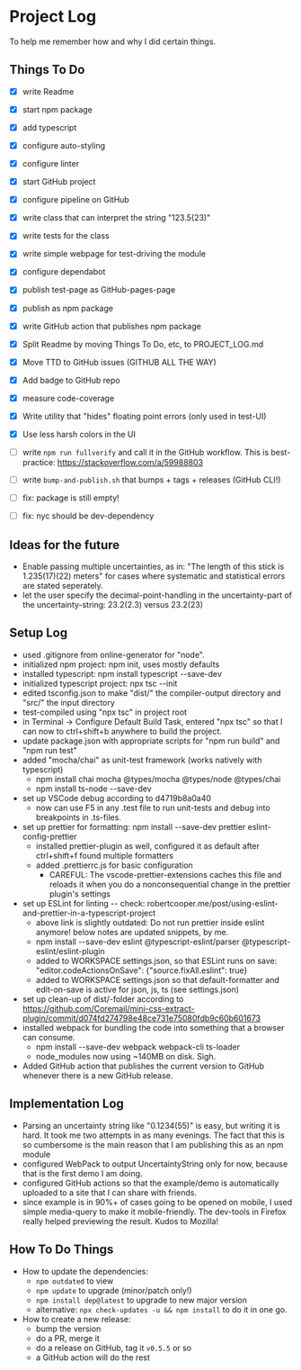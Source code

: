 Project Log
===========

To help me remember how and why I did certain things.

Things To Do
------------
- [x] write Readme
- [x] start npm package
- [x] add typescript
- [x] configure auto-styling
- [x] configure linter
- [x] start GitHub project
- [x] configure pipeline on GitHub
- [x] write class that can interpret the string "123.5(23)"
- [x] write tests for the class 
- [x] write simple webpage for test-driving the module
- [x] configure dependabot
- [x] publish test-page as GitHub-pages-page
- [x] publish as npm package
- [x] write GitHub action that publishes npm package
- [x] Split Readme by moving Things To Do, etc, to PROJECT_LOG.md  
- [x] Move TTD to GitHub issues (GITHUB ALL THE WAY)
- [x] Add badge to GitHub repo
- [x] measure code-coverage
- [x] Write utility that "hides" floating point errors (only used in test-UI)
- [x] Use less harsh colors in the UI
- [ ] write `npm run fullverify` and call it in the GitHub workflow. This is
      best-practice: https://stackoverflow.com/a/59988803
- [ ] write `bump-and-publish.sh` that bumps + tags + releases (GitHub CLI!)
- [ ] fix: package is still empty!
- [ ] fix: nyc should be dev-dependency


Ideas for the future
--------------------
- Enable passing multiple uncertainties, as in: "The length of this stick is
  1.235(17)(22) meters" for cases where systematic and statistical errors are
  stated seperately.
- let the user specify the decimal-point-handling in the uncertainty-part of 
  the uncertainty-string: 23.2(2.3) versus 23.2(23)


Setup Log
---------
- used .gitignore from online-generator for "node".
- initialized npm project: npm init, uses mostly defaults
- installed typescript: npm install typescript --save-dev
- initialized typescript project: npx tsc --init
- edited tsconfig.json to make "dist/" the compiler-output directory and
  "src/" the input directory
- test-compiled using "npx tsc" in project root
- in Terminal -> Configure Default Build Task, entered "npx tsc" so that I can
  now to ctrl+shift+b anywhere to build the project.
- update package.json with appropriate scripts for "npm run build" and 
  "npm run test"
- added "mocha/chai" as unit-test framework (works natively with typescript)
  - npm install chai mocha  @types/mocha @types/node @types/chai
  - npm install ts-node --save-dev
- set up VSCode debug according to d4719b8a0a40
  - now can use F5 in any .test file to run unit-tests and debug into 
    breakpoints in .ts-files.
- set up prettier for formatting: 
  npm install --save-dev prettier eslint-config-prettier
  - installed prettier-plugin as well, configured it as default after 
    ctrl+shift+f found multiple formatters
  - added .prettierrc.js for basic configuration
    - CAREFUL: The vscode-prettier-extensions caches this file and reloads it 
      when you do a nonconsequential change in the prettier plugin's settings
- set up ESLint for linting -- check:
  robertcooper.me/post/using-eslint-and-prettier-in-a-typescript-project
  - above link is slightly outdated: Do not run prettier inside eslint anymore!
    below notes are updated snippets, by me.
  - npm install --save-dev eslint @typescript-eslint/parser @typescript-eslint/eslint-plugin
  - added to WORKSPACE settings.json, so that ESLint runs on save: 
    "editor.codeActionsOnSave": {"source.fixAll.eslint": true}
  - added to WORKSPACE settings.json so that default-formatter and edit-on-save
    is active for json, js, ts (see settings.json)
- set up clean-up of dist/-folder according to
  https://github.com/Coremail/mini-css-extract-plugin/commit/d074fd274798e48ce731e75080fdb9c60b601673
- installed webpack for bundling the code into something that a browser can 
  consume.
  - npm install --save-dev webpack webpack-cli ts-loader 
  - node_modules now using ~140MB on disk. Sigh.
- Added GitHub action that publishes the current version to GitHub whenever
  there is a new GitHub release.


Implementation Log
------------------
- Parsing an uncertainty string like "0.1234(55)" is easy, but writing it is 
  hard. It took me two attempts in as many evenings. The fact that this is so
  cumbersome is the main reason that I am publishing this as an npm module
- configured WebPack to output UncertaintyString only for now, because that
  is the first demo I am doing.
- configured GitHub actions so that the example/demo is automatically uploaded
  to a site that I can share with friends.
- since example is in 90%+ of cases going to be opened on mobile, I used simple
  media-query to make it mobile-friendly. The dev-tools in Firefox really 
  helped previewing the result. Kudos to Mozilla!


How To Do Things
----------------
- How to update the dependencies:
  - `npm outdated` to view
  - `npm update` to upgrade (minor/patch only!)
  - `npm install dep@latest` to upgrade to new major version
  - alternative: `npx check-updates -u && npm install` to do it in one go.
- How to create a new release:
  - bump the version
  - do a PR, merge it
  - do a release on GitHub, tag it `v0.5.5` or so
  - a GitHub action will do the rest